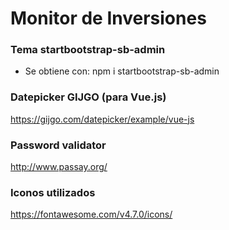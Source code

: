 # Monitor de Inversiones

### Tema startbootstrap-sb-admin
* Se obtiene con: npm i startbootstrap-sb-admin

### Datepicker GIJGO (para Vue.js)
https://gijgo.com/datepicker/example/vue-js

### Password validator
http://www.passay.org/

### Iconos utilizados
https://fontawesome.com/v4.7.0/icons/
